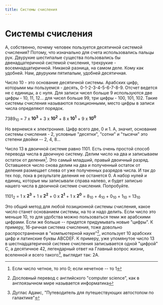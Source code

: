 ```yaml
---
title: Системы счисления
---
```

# Системы счисления

А, собственно, почему человек пользуется десятичной системой счисления? Потому, что изначально для счета использовались пальцы рук. Двурукие шестипалые существа пользовались бы двенадцатеричной системой счисления, трехрукие - восемнадцатиричной. Никакой разница, на самом деле. Кому как удобней. Нам, двуруким пятипалым, удобней десятичная.

Число 10 - это основание десятичной системы. Арабских цифр, которыми мы пользуемся - десять, 0-1-2-3-4-5-6-7-8-9. Отсчет ведется не с единицы, а с нуля. Для записи чисел больше 9 используются две цифры - 10, 11, 12... для чисел больше 99, три цифры - 100, 101, 102. Такие системы счисления называются позиционными, место цифры в записи числа определяют порядок.

7389<sub>10</sub> = 7 x **10<sup>3</sup>** + 3 x **10<sup>2</sup>** + 8 x **10<sup>1</sup>** + 9 x **10<sup>0</sup>**

Но вернемся к электронике. Цифр всего две, 0 и 1. А, значит, основание системы счисления - 2, условные "десятки", "сотни" и "тысячи" это степени двойки -- 2, 4, 8...

Число 13 в двоичной системе равно 1101. Есть очень простой способ перевода числа в двоичную систему. Делим число на два и записываем остаток от деления[^1]. Это самый младший, правый двоичный разряд. Оставшееся число снова делим на два и полученный остаток от деления размещает слева от уже полученных разрядов числа. И так до тех пор, пока в результате деления не останется 0. А набор нулей и единиц, которые мы записывали справа налево, и будет записью нашего числа в двоичной системе счисления. Попробуйте.

1101<sub>2</sub> = 1 x **2<sup>3</sup>** + 1 x **2<sup>2</sup>** + 0 x **2<sup>1</sup>** + 1 x **2<sup>0</sup>** = 8<sub>10</sub> + 4<sub>10</sub> + 0<sub>10</sub> + 1<sub>10</sub> = 13<sub>10</sub>

Это общий метод для любой позиционной системы счисления, какое число станет основанием системы, на то и надо делить. Если число это меньше 10, то для удобства можно пользоваться теми же арабскими цифрами. Если же больше -- придется придумывать новые "цифры". К примеру, 16-ричная система счисления, тоже довольно распространенная в "компьютерной науке"[^2], использует 10 арабских цифр и латинские буквы ABCDEF. К примеру, уже упомянутое число 13 в шестнадцатеричной системе счисления записывается одной "цифрой" С, а десятичное 42, легендарный ответ на Главный вопрос жизни, вселенной и всего такого[^3], выглядит так: 2A.

[^1]: Если число четное, то это 0; если нечетное -- то 1
[^2]: Дословный перевод с английского "computer science", как в англоязычном мире называется информатика
[^3]: Дуглас Адамс, "Путеводитель для путешествующих автостопом по галактике"



